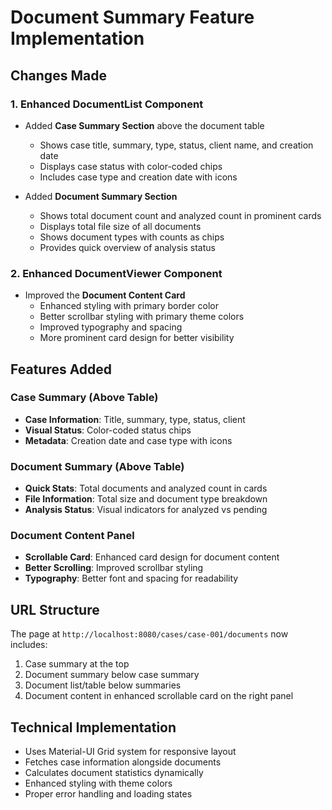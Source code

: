 # Document Summary Feature Implementation

## Changes Made

### 1. Enhanced DocumentList Component
- Added **Case Summary Section** above the document table
  - Shows case title, summary, type, status, client name, and creation date
  - Displays case status with color-coded chips
  - Includes case type and creation date with icons

- Added **Document Summary Section** 
  - Shows total document count and analyzed count in prominent cards
  - Displays total file size of all documents
  - Shows document types with counts as chips
  - Provides quick overview of analysis status

### 2. Enhanced DocumentViewer Component
- Improved the **Document Content Card**
  - Enhanced styling with primary border color
  - Better scrollbar styling with primary theme colors
  - Improved typography and spacing
  - More prominent card design for better visibility

## Features Added

### Case Summary (Above Table)
- **Case Information**: Title, summary, type, status, client
- **Visual Status**: Color-coded status chips
- **Metadata**: Creation date and case type with icons

### Document Summary (Above Table)
- **Quick Stats**: Total documents and analyzed count in cards
- **File Information**: Total size and document type breakdown
- **Analysis Status**: Visual indicators for analyzed vs pending

### Document Content Panel
- **Scrollable Card**: Enhanced card design for document content
- **Better Scrolling**: Improved scrollbar styling
- **Typography**: Better font and spacing for readability

## URL Structure
The page at `http://localhost:8080/cases/case-001/documents` now includes:
1. Case summary at the top
2. Document summary below case summary
3. Document list/table below summaries
4. Document content in enhanced scrollable card on the right panel

## Technical Implementation
- Uses Material-UI Grid system for responsive layout
- Fetches case information alongside documents
- Calculates document statistics dynamically
- Enhanced styling with theme colors
- Proper error handling and loading states